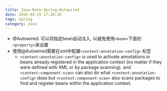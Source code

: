 ```yaml
---
title: Java-Note-Spring-Autowired
date: 2018-04-25 17:28:18
tags: Spring
category: Java
---
```

- @Autowired: 可以将指定bean自动注入, 以避免使用`<bean>`下面的`<preporty>`来设置
- 使用@Autowired需要在xml中配置`<context:annotation-config>` 标签
    - `<context:annotation-config>` is used to activate annotations in beans already registered in the application context (no matter if they were defined with XML or by package scanning). and `<context:component-scan>` can also do what `<context:annotation-config>` does but `<context:component-scan>` also scans packages to find and register beans within the application context.
<!-- more -->

